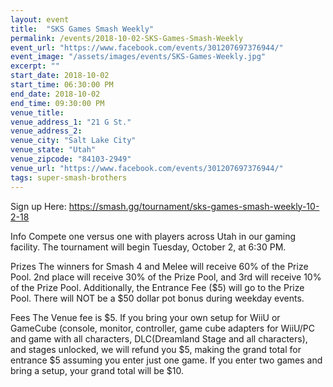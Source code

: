 ```yaml
---
layout: event
title:  "SKS Games Smash Weekly"
permalink: /events/2018-10-02-SKS-Games-Smash-Weekly
event_url: "https://www.facebook.com/events/301207697376944/"
event_image: "/assets/images/events/SKS-Games-Weekly.jpg"
excerpt: ""
start_date: 2018-10-02
start_time: 06:30:00 PM
end_date: 2018-10-02
end_time: 09:30:00 PM
venue_title: 
venue_address_1: "21 G St."
venue_address_2:
venue_city: "Salt Lake City"
venue_state: "Utah"
venue_zipcode: "84103-2949"
venue_url: "https://www.facebook.com/events/301207697376944/"
tags: super-smash-brothers
---
```


Sign up Here: https://smash.gg/tournament/sks-games-smash-weekly-10-2-18

Info
Compete one versus one with players across Utah in our gaming facility. The tournament will begin Tuesday, October 2, at 6:30 PM.

Prizes
The winners for Smash 4 and Melee will receive 60% of the Prize Pool. 2nd place will receive 30% of the Prize Pool, and 3rd will receive 10% of the Prize Pool. Additionally, the Entrance Fee ($5) will go to the Prize Pool. There will NOT be a $50 dollar pot bonus during weekday events. 

Fees
The Venue fee is $5. If you bring your own setup for WiiU or GameCube (console, monitor, controller, game cube adapters for WiiU/PC and game with all characters, DLC(Dreamland Stage and all characters), and stages unlocked, we will refund you $5, making the grand total for entrance $5 assuming you enter just one game. If you enter two games and bring a setup, your grand total will be $10.